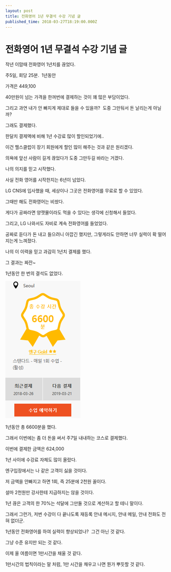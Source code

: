 ```yaml
---
layout: post
title: 전화영어 1년 무결석 수강 기념 글
published_time: 2018-03-27T18:19:00.000Z
---
```


# 전화영어 1년 무결석 수강 기념 글


작년 이맘때 전화영어 1년치를 끊었다.

주5일, 회당 25분.  1년동안

가격은 449,100

40만원이 넘는 가격을 한꺼번에 결제하는 것이 꽤 많은 부담이었다.

그리고 과연 내가 안 빠지게 제대로 들을 수 있을까?  도중 그만둬서 돈 날리는게 아닐까?

그래도 결제했다.

한달치 결제액에 비해 1년 수강료 많이 할인되었기에..

이건 헬스클럽이 장기 회원에게 할인 많이 해주는 것과 같은 원리겠다.

의욕에 앞선 사람이 길게 끊었다가 도중 그만두길 바라는 거겠다.

나의 의지를 믿고 시작했다.

사실 전화 영어를 시작한지는 6년이 넘었다.

LG CNS에 입사했을 때, 세상이나 그곳은 전화영어를 무료로 할 수 있었다.

그때만 해도 전화영어는 비쌌다.

게다가 공짜라면 양잿물이라도 먹을 수 있다는 생각에 신청해서 들었다.

그리고, LG 나와서도 자비로 계속 전화영어를 들었었다.

공짜로 듣다가 돈 내고 들으려니 아깝긴 했지만, 그렇게라도 안하면 너무 실력이 확 떨어지는게 느껴졌다.

나의 이 이력을 믿고 과감히 1년치 결제를 했다.

그 결과는 짜잔~

1년동안 한 번의 결석도 없었다.

![](../pds/201803/27/80/a0109780_5aba098271d0f.png)

1년동안 총 6600분을 했다.

그래서 이번에는 좀 더 돈을 써서 주7일 내내하는 코스로 결제했다.

이번에 결제한 금액은 624,000

1년 사이에 수강료 자체도 많이 올랐다.

엔구입장에서는 나 같은 고객이 싫을 것이다.

저 금액을 안빠지고 하면 1회, 즉 25분에 2천원 꼴이다.

설마 2천원만 강사한테 지급하지는 않을 것이다.

1년 끊은 고객의 한 70%는 석달에 그만둘 것으로 계산하고 할 테니 말이다.

그래서 그런가, 저번 수강이 다 끝나도록 재등록 안내 메시지, 안내 메일, 안내 전화도 전혀 없더군.

1년동안 전화영어를 하여 실력이 향상되었나?  그건 아닌 것 같다.

그냥 수준 유지만 되는 것 같다.

이제 올 여름이면 1만시간을 채울 것 같다.

1만시간의 법칙이라는 말 처럼, 1만 시간을 채우고 나면 뭔가 뿌듯할 것 같다.

